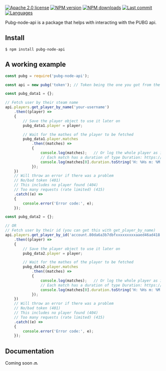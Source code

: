 [![Apache 2.0 license](https://img.shields.io/github/license/raymondvansomeren/pubg-node-api?style=flat-square)](https://www.apache.org/licenses/LICENSE-2.0) [![NPM version](https://img.shields.io/npm/v/pubg-node-api?style=flat-square)](https://www.npmjs.com/package/pubg-node-api) [![NPM downloads](https://img.shields.io/npm/dm/pubg-node-api?style=flat-square)](https://www.npmjs.com/package/pubg-node-api) [![Last commit](https://img.shields.io/github/last-commit/raymondvansomeren/pubg-node-api?style=flat-square)](https://github.com/raymondvansomeren/pubg-node-api) [![Languages](https://img.shields.io/github/languages/count/raymondvansomeren/pubg-node-api?style=flat-square)](https://github.com/raymondvansomeren/pubg-node-api)

Pubg-node-api is a package that helps with interacting with the PUBG api.

## Install
```
$ npm install pubg-node-api
```

## A working example
```js
const pubg = require('pubg-node-api');

const api = new pubg('token'); // Token being the one you got from the pubg api website: https://developer.pubg.com/

const pubg_data1 = {};

// Fetch user by their steam name
api.players.get_player_by_name('your-username')
    .then((player) =>
    {
        // Save the player object to use it later on
        pubg_data1.player = player;

        // Wait for the mathes of the player to be fetched
        pubg_data1.player.matches
            .then((matches) =>
            {
                console.log(matches);   // Or log the whole player as it's now filled with fetched matches
                // Each match has a duration of type Duration: https://www.npmjs.com/package/duration
                console.log(matches[0].duration.toString('H: %Hs m: %M'));
            });
    })
    // Will throw an error if there was a problem
    // No/bad token (401)
    // This includes no player found (404)
    // Too many requests (rate limited) (415)
    .catch((e) =>
    {
        console.error('Error code:', e);
    });

const pubg_data2 = {};

// OR
// Fetch user by their id (you can get this with get_player_by_name)
api.players.get_player_by_id('account.80da6a3b7dbfxxxxxxxxxaaed46ad418')
    .then((player) =>
    {
        // Save the player object to use it later on
        pubg_data2.player = player;

        // Wait for the mathes of the player to be fetched
        pubg_data2.player.matches
            .then((matches) =>
            {
                console.log(matches);   // Or log the whole player as it's now filled with fetched matches
                // Each match has a duration of type Duration: https://www.npmjs.com/package/duration
                console.log(matches[0].duration.toString('H: %Hs m: %M'));
            });
    })
    // Will throw an error if there was a problem
    // No/bad token (401)
    // This includes no player found (404)
    // Too many requests (rate limited) (415)
    .catch((e) =>
    {
        console.error('Error code:', e);
    });
```

## Documentation
Coming soon 🔜
